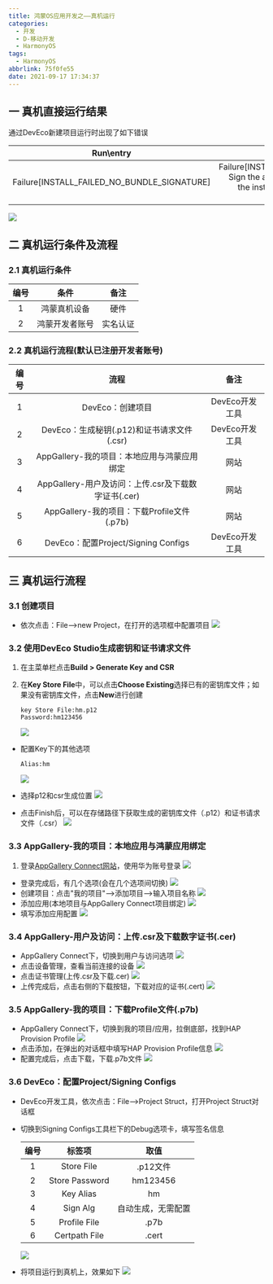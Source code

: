 ```yaml
---
title: 鸿蒙OS应用开发之——真机运行
categories:
  - 开发
  - D-移动开发
  - HarmonyOS
tags:
  - HarmonyOS
abbrlink: 75f0fe55
date: 2021-09-17 17:34:37
---
```

## 一 真机直接运行结果

通过DevEco新建项目运行时出现了如下错误

|                  Run\entry                  |                        Run\Event Log                         |
| :-----------------------------------------: | :----------------------------------------------------------: |
| Failure[INSTALL_FAILED_NO_BUNDLE_SIGNATURE] | Failure[INSTALL_FAILED_NO_BUNDLE_SIGNATURE]<br/>			Sign the app before running it on a real device.<br/>			the instructions to configure the signature information. |
![][1]

<!--more-->

## 二 真机运行条件及流程

### 2.1 真机运行条件

| 编号 |      条件      |   备注   |
| :--: | :------------: | :------: |
|  1   |  鸿蒙真机设备  |   硬件   |
|  2   | 鸿蒙开发者账号 | 实名认证 |

### 2.2 真机运行流程(默认已注册开发者账号)

| 编号 |                        流程                         |      备注      |
| :--: | :-------------------------------------------------: | :------------: |
|  1   |                  DevEco：创建项目                   | DevEco开发工具 |
|  2   |     DevEco：生成秘钥(.p12)和证书请求文件(.csr)      | DevEco开发工具 |
|  3   |     AppGallery-我的项目：本地应用与鸿蒙应用绑定     |      网站      |
|  4   | AppGallery-用户及访问：上传.csr及下载数字证书(.cer) |      网站      |
|  5   |     AppGallery-我的项目：下载Profile文件(.p7b)      |      网站      |
|  6   |         DevEco：配置Project/Signing Configs         | DevEco开发工具 |

## 三 真机运行流程

### 3.1 创建项目

* 依次点击：File——>new Project，在打开的选项框中配置项目
  ![][2]

### 3.2 使用DevEco Studio生成密钥和证书请求文件

1. 在主菜单栏点击**Build > Generate Key** **and CSR**

2. 在**Key Store File**中，可以点击**Choose Existing**选择已有的密钥库文件；如果没有密钥库文件，点击**New**进行创建

   ```
   key Store File:hm.p12
   Password:hm123456
   ```
   ![][3]
* 配置Key下的其他选项

  ```
  Alias:hm
  ```
  ![][4]
* 选择p12和csr生成位置
  ![][5]
* 点击Finish后，可以在存储路径下获取生成的密钥库文件（.p12）和证书请求文件（.csr）
  ![][6]
  
### 3.3  AppGallery-我的项目：本地应用与鸿蒙应用绑定

1. 登录[AppGallery Connect网站](https://developer.huawei.com/consumer/cn/service/josp/agc/index.html)，使用华为账号登录
   ![][7]
* 登录完成后，有几个选项(会在几个选项间切换)
  ![][8]
* 创建项目：点击"我的项目"——>添加项目——>输入项目名称
  ![][9]
* 添加应用(本地项目与AppGallery Connect项目绑定)
  ![][10]
* 填写添加应用配置
  ![][11]

### 3.4 AppGallery-用户及访问：上传.csr及下载数字证书(.cer)

* AppGallery Connect下，切换到用户与访问选项
  ![][12]
* 点击设备管理，查看当前连接的设备
  ![][13]
* 点击证书管理(上传.csr及下载.cer)
  ![][14]
* 上传完成后，点击右侧的下载按钮，下载对应的证书(.cert)
  ![][15]
  
### 3.5 AppGallery-我的项目：下载Profile文件(.p7b)

* AppGallery Connect下，切换到我的项目/应用，拉倒底部，找到HAP Provision Profile
  ![][16]
* 点击添加，在弹出的对话框中填写HAP Provision Profile信息
  ![][17]
* 配置完成后，点击下载，下载.p7b文件
  ![][18]
  
### 3.6 DevEco：配置Project/Signing Configs

* DevEco开发工具，依次点击：File——>Project Struct，打开Project Struct对话框
* 切换到Signing Configs工具栏下的Debug选项卡，填写签名信息

  | 编号 |     标签项     |        取值        |
  | :--: | :------------: | :----------------: |
  |  1   |   Store File   |      .p12文件      |
  |  2   | Store Password |      hm123456      |
  |  3   |   Key Alias    |         hm         |
  |  4   |    Sign Alg    | 自动生成，无需配置 |
  |  5   |  Profile File  |        .p7b        |
  |  6   | Certpath File  |       .cert        |

  ![][19]

* 将项目运行到真机上，效果如下
  ![][20]




[1]:https://cdn.staticaly.com/gh/PGzxc/CDN/master/blog-hmos/hmos-debug-install-failure-eventlog.png
[2]:https://cdn.staticaly.com/gh/PGzxc/CDN/master/blog-hmos/hmos-run-congigure-project.png
[3]:https://cdn.staticaly.com/gh/PGzxc/CDN/master/blog-hmos/hmos-run-generate-key-csr-new.png
[4]:https://cdn.staticaly.com/gh/PGzxc/CDN/master/blog-hmos/hmos-generate-key-csr-kyes.png
[5]:https://cdn.staticaly.com/gh/PGzxc/CDN/master/blog-hmos/hmos-generate-p12-csr.png
[6]:https://cdn.staticaly.com/gh/PGzxc/CDN/master/blog-hmos/hmos-run-folder-generate-p12-csr.png
[7]:https://cdn.staticaly.com/gh/PGzxc/CDN/master/blog-hmos/hmos-run-login.png
[8]:https://cdn.staticaly.com/gh/PGzxc/CDN/master/blog-hmos/hmos-appgallery-connect-login.png
[9]:https://cdn.staticaly.com/gh/PGzxc/CDN/master/blog-hmos/hmos-run-myproject-project-name.png
[10]:https://cdn.staticaly.com/gh/PGzxc/CDN/master/blog-hmos/hmos-run-project-add-application.png
[11]:https://cdn.staticaly.com/gh/PGzxc/CDN/master/blog-hmos/hmos-run-app-config.png
[12]:https://cdn.staticaly.com/gh/PGzxc/CDN/master/blog-hmos/hmos-run-appgallery-user-vister.png
[13]:https://cdn.staticaly.com/gh/PGzxc/CDN/master/blog-hmos/hmos-run-user-device-manager.png
[14]:https://cdn.staticaly.com/gh/PGzxc/CDN/master/blog-hmos/hmos-run-add-cert.png
[15]:https://cdn.staticaly.com/gh/PGzxc/CDN/master/blog-hmos/hmos-run-cert-download.png
[16]:https://cdn.staticaly.com/gh/PGzxc/CDN/master/blog-hmos/hmos-run-hap-provision.png
[17]:https://cdn.staticaly.com/gh/PGzxc/CDN/master/blog-hmos/hmos-run-hap-profile-config.png
[18]:https://cdn.staticaly.com/gh/PGzxc/CDN/master/blog-hmos/hmos-run-profile-p7b-download.png
[19]:https://cdn.staticaly.com/gh/PGzxc/CDN/master/blog-hmos/hmos-run-devtool-signing-configs.png
[20]:https://cdn.staticaly.com/gh/PGzxc/CDN/master/blog-hmos/hmos-run-device-preview.png